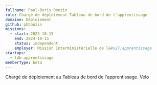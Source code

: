 ```yaml
---
fullname: Paul-Boris Bouzin
role: Chargé de déploiement Tableau de bord de l'apprentissage
domaine: Déploiement
github: pbbouzin
missions:
  - start: 2023-10-15
    end: 2024-10-15
    status: independent
    employer: Mission Interministérielle de l&#x27;apprentissage
startups:
  - tdb-apprentissage
memberType: beta
---
```


Chargé de déploiement au Tableau de bord de l'apprentissage.
Vélo
